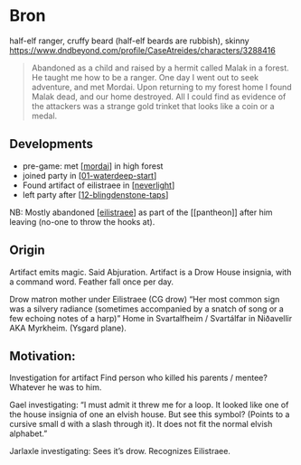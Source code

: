 # Bron
half-elf ranger, cruffy beard (half-elf beards are rubbish), skinny
https://www.dndbeyond.com/profile/CaseAtreides/characters/3288416

> Abandoned as a child and raised by a hermit called Malak in a forest. He taught me how to be a ranger. One day I went out to seek adventure, and met Mordai. Upon returning to my forest home I found Malak dead, and our home destroyed. All I could find as evidence of the attackers was a strange gold trinket that looks like a coin or a medal.

## Developments
- pre-game: met [[mordai]] in high forest
- joined party in [[01-waterdeep-start]]
- Found artifact of eilistraee in [[neverlight]]
- left party after [[12-blingdenstone-taps]]

NB: Mostly abandoned [[eilistraee]] as part of the [[pantheon]] after him leaving (no-one to throw the hooks at).

## Origin
Artifact emits magic. Said Abjuration.
Artifact is a Drow House insignia, with a command word. Feather fall once per day.


Drow matron mother under Eilistraee (CG drow)
 “Her most common sign was a silvery radiance (sometimes accompanied by a snatch of song or a few echoing notes of a harp)”
Home in Svartalfheim / Svartálfar in Niðavellir AKA Myrkheim. (Ysgard plane).

## Motivation:
Investigation for artifact
Find person who killed his parents / mentee? Whatever he was to him.

Gael investigating:
“I must admit it threw me for a loop. It looked like one of the house insignia of one an elvish house. But see this symbol? (Points to a cursive small d with a slash through it). It does not fit the normal elvish alphabet.”

Jarlaxle investigating:
Sees it’s drow. Recognizes Eilistraee.

[//begin]: # "Autogenerated link references for markdown compatibility"
[mordai]: mordai "Mordai"
[01-waterdeep-start]: ../recaps/01-waterdeep-start "01-waterdeep-start"
[neverlight]: ../underdark/neverlight "Neverlight Grove"
[12-blingdenstone-taps]: ../recaps/12-blingdenstone-taps "12-blingdenstone-taps"
[eilistraee]: ../deities/eilistraee "Eilistraee"
[//end]: # "Autogenerated link references"
